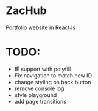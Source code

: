 # ZacHub

Portfolio website in ReactJs

# TODO:

- IE support with polyfill
- Fix navigation to match new ID
- change styling on back button
- remove console log
- style playground
- add page transitions
